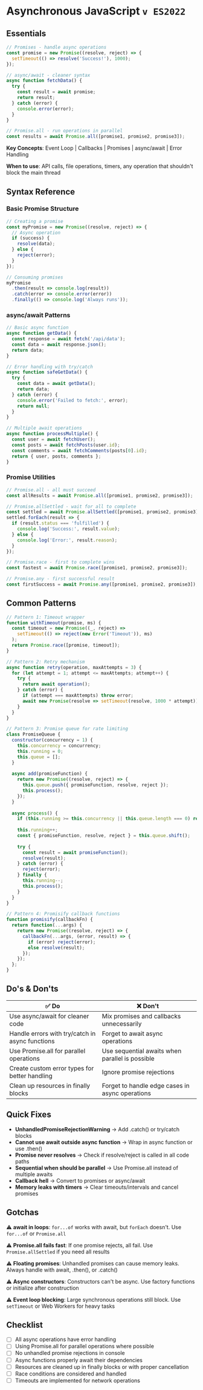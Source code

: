 # Asynchronous JavaScript `v ES2022`

## Essentials

```javascript
// Promises - handle async operations
const promise = new Promise((resolve, reject) => {
  setTimeout(() => resolve('Success!'), 1000);
});

// async/await - cleaner syntax
async function fetchData() {
  try {
    const result = await promise;
    return result;
  } catch (error) {
    console.error(error);
  }
}

// Promise.all - run operations in parallel
const results = await Promise.all([promise1, promise2, promise3]);
```

**Key Concepts**: Event Loop | Callbacks | Promises | async/await | Error Handling

**When to use**: API calls, file operations, timers, any operation that shouldn't block the main thread

## Syntax Reference

### Basic Promise Structure

```javascript
// Creating a promise
const myPromise = new Promise((resolve, reject) => {
  // Async operation
  if (success) {
    resolve(data);
  } else {
    reject(error);
  }
});

// Consuming promises
myPromise
  .then(result => console.log(result))
  .catch(error => console.error(error))
  .finally(() => console.log('Always runs'));
```

### async/await Patterns

```javascript
// Basic async function
async function getData() {
  const response = await fetch('/api/data');
  const data = await response.json();
  return data;
}

// Error handling with try/catch
async function safeGetData() {
  try {
    const data = await getData();
    return data;
  } catch (error) {
    console.error('Failed to fetch:', error);
    return null;
  }
}

// Multiple await operations
async function processMultiple() {
  const user = await fetchUser();
  const posts = await fetchPosts(user.id);
  const comments = await fetchComments(posts[0].id);
  return { user, posts, comments };
}
```

### Promise Utilities

```javascript
// Promise.all - all must succeed
const allResults = await Promise.all([promise1, promise2, promise3]);

// Promise.allSettled - wait for all to complete
const settled = await Promise.allSettled([promise1, promise2, promise3]);
settled.forEach(result => {
  if (result.status === 'fulfilled') {
    console.log('Success:', result.value);
  } else {
    console.log('Error:', result.reason);
  }
});

// Promise.race - first to complete wins
const fastest = await Promise.race([promise1, promise2, promise3]);

// Promise.any - first successful result
const firstSuccess = await Promise.any([promise1, promise2, promise3]);
```

## Common Patterns

```javascript
// Pattern 1: Timeout wrapper
function withTimeout(promise, ms) {
  const timeout = new Promise((_, reject) =>
    setTimeout(() => reject(new Error('Timeout')), ms)
  );
  return Promise.race([promise, timeout]);
}

// Pattern 2: Retry mechanism
async function retry(operation, maxAttempts = 3) {
  for (let attempt = 1; attempt <= maxAttempts; attempt++) {
    try {
      return await operation();
    } catch (error) {
      if (attempt === maxAttempts) throw error;
      await new Promise(resolve => setTimeout(resolve, 1000 * attempt));
    }
  }
}

// Pattern 3: Promise queue for rate limiting
class PromiseQueue {
  constructor(concurrency = 1) {
    this.concurrency = concurrency;
    this.running = 0;
    this.queue = [];
  }
  
  async add(promiseFunction) {
    return new Promise((resolve, reject) => {
      this.queue.push({ promiseFunction, resolve, reject });
      this.process();
    });
  }
  
  async process() {
    if (this.running >= this.concurrency || this.queue.length === 0) return;
    
    this.running++;
    const { promiseFunction, resolve, reject } = this.queue.shift();
    
    try {
      const result = await promiseFunction();
      resolve(result);
    } catch (error) {
      reject(error);
    } finally {
      this.running--;
      this.process();
    }
  }
}

// Pattern 4: Promisify callback functions
function promisify(callbackFn) {
  return function(...args) {
    return new Promise((resolve, reject) => {
      callbackFn(...args, (error, result) => {
        if (error) reject(error);
        else resolve(result);
      });
    });
  };
}
```

## Do's & Don'ts

| ✅ Do | ❌ Don't |
|-------|----------|
| Use async/await for cleaner code | Mix promises and callbacks unnecessarily |
| Handle errors with try/catch in async functions | Forget to await async operations |
| Use Promise.all for parallel operations | Use sequential awaits when parallel is possible |
| Create custom error types for better handling | Ignore promise rejections |
| Clean up resources in finally blocks | Forget to handle edge cases in async operations |

## Quick Fixes

- **UnhandledPromiseRejectionWarning** → Add .catch() or try/catch blocks
- **Cannot use await outside async function** → Wrap in async function or use .then()
- **Promise never resolves** → Check if resolve/reject is called in all code paths
- **Sequential when should be parallel** → Use Promise.all instead of multiple awaits
- **Callback hell** → Convert to promises or async/await
- **Memory leaks with timers** → Clear timeouts/intervals and cancel promises

## Gotchas

⚠️ **await in loops**: `for...of` works with await, but `forEach` doesn't. Use `for...of` or `Promise.all`

⚠️ **Promise.all fails fast**: If one promise rejects, all fail. Use `Promise.allSettled` if you need all results

⚠️ **Floating promises**: Unhandled promises can cause memory leaks. Always handle with await, .then(), or .catch()

⚠️ **Async constructors**: Constructors can't be async. Use factory functions or initialize after construction

⚠️ **Event loop blocking**: Large synchronous operations still block. Use `setTimeout` or Web Workers for heavy tasks

## Checklist

- [ ] All async operations have error handling
- [ ] Using Promise.all for parallel operations where possible
- [ ] No unhandled promise rejections in console
- [ ] Async functions properly await their dependencies
- [ ] Resources are cleaned up in finally blocks or with proper cancellation
- [ ] Race conditions are considered and handled
- [ ] Timeouts are implemented for network operations